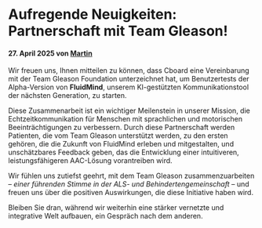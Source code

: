 # Aufregende Neuigkeiten: Partnerschaft mit Team Gleason!

#### 27. April 2025 von [Martin](https://www.linkedin.com/in/martinbedouret/)

Wir freuen uns, Ihnen mitteilen zu können, dass Cboard eine Vereinbarung mit der Team Gleason Foundation unterzeichnet hat, um Benutzertests der Alpha-Version von **FluidMind**, unserem KI-gestützten Kommunikationstool der nächsten Generation, zu starten.

Diese Zusammenarbeit ist ein wichtiger Meilenstein in unserer Mission, die Echtzeitkommunikation für Menschen mit sprachlichen und motorischen Beeinträchtigungen zu verbessern. Durch diese Partnerschaft werden Patienten, die vom Team Gleason unterstützt werden, zu den ersten gehören, die die Zukunft von FluidMind erleben und mitgestalten, und unschätzbares Feedback geben, das die Entwicklung einer intuitiveren, leistungsfähigeren AAC-Lösung vorantreiben wird.

Wir fühlen uns zutiefst geehrt, mit dem Team Gleason zusammenzuarbeiten – _einer führenden Stimme in der ALS- und Behindertengemeinschaft_ – und freuen uns über die positiven Auswirkungen, die diese Initiative haben wird.

Bleiben Sie dran, während wir weiterhin eine stärker vernetzte und integrative Welt aufbauen, ein Gespräch nach dem anderen.
